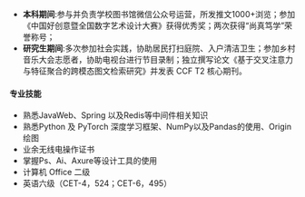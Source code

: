 - **本科期间**:参与并负责学校图书馆微信公众号运营，所发推文1000+浏览；参加《中国好创意暨全国数字艺术设计大赛》获得优秀奖；两次获得“尚真笃学”荣誉称号；
- **研究生期间**:多次参加社会实践，协助居民打扫庭院、入户清洁卫生；参加乡村音乐大会志愿者，协助电视台进行节目录制；独立撰写论文《基于交叉注意力与特征聚合的跨模态图文检索研究》并发表 CCF T2 核心期刊。

#### 专业技能

- 熟悉JavaWeb、Spring 以及Redis等中间件相关知识
- 熟悉Python 及 PyTorch 深度学习框架、NumPy以及Pandas的使用、Origin绘图
- 业余无线电操作证书
- 掌握Ps、Ai、Axure等设计工具的使用
- 计算机 Office 二级
- 英语六级（CET-4，524；CET-6，495）
